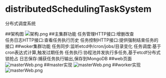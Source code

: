 # distributedSchedulingTaskSystem
分布式调度系统

##架构图
![架构.png](https://github.com/xiaxichen/distributedSchedulingTaskSystem/blob/master/doc/%E5%88%86%E5%B8%83%E5%BC%8F%E8%B0%83%E5%BA%A6%E6%9E%B6%E6%9E%84.png)
##主集群功能
任务管理HTTP接口:增删改查   
任务日志HTTP接口:查看任务执行历史
任务控制HTTP接口:提供强制结束任务的接口
##woker集群功能
任务同步:监听etcd中/cron/jobs/目录变化
任务调度:基于cron表达式计算,触发过期任务
任务执行:协程池并发执行多任务,基于etcdf分布式锁抢占
日志保存:捕获任务执行输出,保存到MongoDB
##web页面
![masterWeb.png](https://github.com/xiaxichen/distributedSchedulingTaskSystem/blob/master/doc/masterWeb.png)
##master实现
![masterWeb.png](https://github.com/xiaxichen/distributedSchedulingTaskSystem/blob/master/doc/master%E5%AE%9E%E7%8E%B0.png)
##worker实现
![masterWeb.png](https://github.com/xiaxichen/distributedSchedulingTaskSystem/blob/master/doc/worker实现.png)